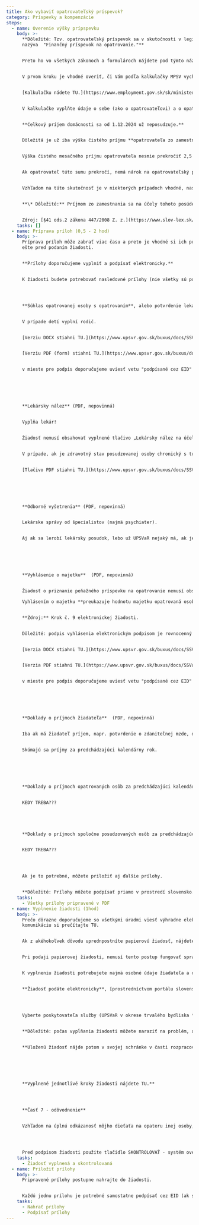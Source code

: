 ```yaml
---
title: Ako vybaviť opatrovateľský príspevok?
category: Príspevky a kompenzácie
steps:
  - name: Overenie výšky prípspevku
    body: >-
      **Dôležité: Tzv. opatrovateľský príspevok sa v skutočnosti v legislatíve
      nazýva  "Finančný príspevok na opatrovanie."**


      Preto ho vo všetkých zákonoch a formulároch nájdete pod týmto názvom.


      V prvom kroku je vhodné overiť, či Vám podľa kalkulačky MPSV vychádza nárok na opatrovateľský príspevok.


      [Kalkulačku nádete TU.](https://www.employment.gov.sk/sk/ministerstvo/vyskum-oblasti-prace-socialnych-veci-institut-socialnej-politiky/kalkulacka-penazneho-prispevku-opatrovanie-12-2024.html)


      V kalkulačke vyplňte údaje o sebe (ako o opatrovateľovi) a o opatrovaných osobách.


      **Celkový príjem domácnosti sa od 1.12.2024 už neposudzuje.** 


      Dôležitá je už iba výška čistého príjmu **opatrovateľa zo zamestnania*.**


      Výška čistého mesačného príjmu opatrovateľa nesmie prekročiť 2,5 násobok životného minima. V druhom polroku 2024 teda nesmie prekročiť **684.97€.** 


      Ak opatrovateľ túto sumu prekročí, nemá nárok na opatrovateľský príspevok.


      Vzhľadom na túto skutočnosť je v niektorých prípadoch vhodné, nastaviť si podľa toho príjema alebo zvoliť osobu, ktorá o príspevok požiada.


      **\* Dôležité:** Príjmom zo zamestnania sa na účely tohoto posúdenia okrem zamestnania rozumie napr. aj (štátny zamestnanecký pomer, výkon verejnej funkcie, čí príjem zo živnosti alebo slobodného povolania.


      Zdroj: [§41 ods.2 zákona 447/2008 Z. z.](https://www.slov-lex.sk/ezbierky-fe/pravne-predpisy/SK/ZZ/2008/447/20240701.html#paragraf-41.odsek-2)
    tasks: []
  - name: Príprava príloh (0,5 - 2 hod)
    body: >-
      Príprava príloh môže zabrať viac času a preto je vhodné si ich pripraviť
      ešte pred podaním žiadosti.


      **Prílohy doporučujeme vyplniť a podpísať elektronicky.**


      K žiadosti budete potrebovať nasledovné prílohy (nie všetky sú povinné).




      **Súhlas opatrovanej osoby s opatrovaním**, alebo potvrdenie lekára, že opatrovaný(á) nemôže takýto súhlas podpísať - **POVINNÁ PRÍLOHA** (PDF)


      V prípade detí vyplní rodič.


      [Verziu DOCX stiahni TU.](https://www.upsvr.gov.sk/buxus/docs/SSVaR/tlaciva/www.slovensko.sk_Priloha_k_ziadosti_Suhlas_s_opatrovanim.docx)


      [Verziu PDF (form) stiahni TU.](https://www.upsvr.gov.sk/buxus/docs/SSVaR/tlaciva/www.slovensko.sk_Priloha_k_ziadosti_Suhlas_s_opatrovanim.pdf)


      v mieste pre podpis doporučujeme uviesť vetu "podpísané cez EID"






      **Lekársky nález** (PDF, nepovinná)


      Vypĺňa lekár!


      Žiadosť nemusí obsahovať vyplnené tlačivo „Lekársky nález na účely konania vo veciach kompenzácie, preukazu a parkovacieho preukazu“ v prípade, ak bola opatrovaná osoba v minulosti posúdená posudkovým lekárom úradu a na základe lekárskeho posudku sa považuje za fyzickú osobu s ťažkým zdravotným postihnutím. Pre posúdenie zdravotného stavu treba predložiť odborné lekárske nálezy, ktoré nemal posudkový lekár pri poslednom posúdení k dispozícii.


      V prípade, ak je zdravotný stav posudzovanej osoby chronický s trvalým poškodením a od ďalšej liečby nemožno očakávať zlepšenie a nedošlo k zhoršeniu zdravotného stavu a všetky odborné lekárske nálezy boli úradu na účely posúdenia zdravotného stavu predložené,  nie je nutné k žiadosti prikladať ďalšie nálezy. **Zdroj:** Krok č. 9 elektronickej žiadosti.


      [Tlačivo PDF stiahni TU.](https://www.upsvr.gov.sk/buxus/docs/SSVaR/tlaciva/lekarsky_nalez.pdf)






      **Odborné vyšetrenia** (PDF, nepovinná)


      Lekárske správy od špecialistov (najmä psychiater).


      Aj ak sa lerobí lekársky posudok, lebo už UPSVaR nejaký má, ak je to možné, priložte aktuálnu správu od psychiatra, ktrého požiadajte, aby do správy vyslovene napísal potrebné kompenzačné opatrenia, podľa diagnózy opatrovaného.






      **Vyhlásenie o majetku**  (PDF, nepovinná)


      Žiadosť o priznanie peňažného príspevku na opatrovanie nemusí obsahovať vyhlásenie o majetku len v prípade, ak už bolo v období  3 mesiacov pred podaním žiadosti predložené úradu práce, sociálnych vecí a rodiny s inou žiadosťou.

      Vyhlásením o majetku **preukazuje hodnotu majetku opatrovaná osoba**, nie žiadateľ.


      **Zdroj:** Krok č. 9 elektronickej žiadosti.


      Dôležité: podpis vyhlásenia elektronickým podpisom je rovnocenný notárkesmu overeniu. digitálny podpis sa už nijak neoveruje. 


      [Verzia DOCX stiahni TU.](https://www.upsvr.gov.sk/buxus/docs/SSVaR/tlaciva/Vyhlasenie_o_majetku_1.docx)


      [Verzia PDF stiahni TU.](https://www.upsvr.gov.sk/buxus/docs/SSVaR/tlaciva/Vyhlasenie_o_majetku_1.pdf)


      v mieste pre podpis doporučujeme uviesť vetu "podpísané cez EID"






      **Doklady o príjmoch žiadateľa**  (PDF, nepovinná)


      Iba ak má žiadateľ príjem, napr. potvrdenie o zdaniteľnej mzde, daňové priznanie, atď...


      Skúmajú sa príjmy za predchádzajúci kalendárny rok.






      **Doklady o príjmoch opatrovaných osôb za predchádzajúci kalendárny rok** (PDF, nepovinná)


      KEDY TREBA???





      **Doklady o príjmoch spoločne posudzovaných osôb za predchádzajúci kalendárny rok** (PDF, nepovinná)


      KEDY TREBA???




      Ak je to potrebné, môžete priložiť aj ďalšie prílohy.


      **Dôležité: Prílohy môžete podpísať priamo v prostredí slovensko.sk - nie je nutné ich podpisovať vopred v inom programe, ani podpisy "notársky overovať". Elektronický podpis je rovný notársky overenému podpisu.**
    tasks:
      - Všetky prílohy pripravené v PDF
  - name: Vyplnenie žiadosti (1hod)
    body: >-
      Prečo dôrazne doporučujeme so všetkými úradmi viesť výhradne elektronickú
      komunikáciu si prečítajte TU.


      Ak z akéhokoľvek dôvodu uprednpostníte papierovú žiadosť, nájdete ju TU: [verzia DOCX](https://www.upsvr.gov.sk/buxus/docs/SSVaR/tlaciva/Ziadost_o_PP_na_O_c.2.docx), [verzia PDF.](https://www.upsvr.gov.sk/buxus/docs/SSVaR/tlaciva/Ziadost_o_PP_na_O_c._2.pdf) 


      Pri podaji papierovej žiadosti, nemusí tento postup fungovať správne, papierové workflow netestujeme.


      K vyplneniu žiadosti potrebujete najmä osobné údaje žiadateľa a opatrovanej osoby.


      **Žiadosť podáte elektronicky**, [prostredníctvom portálu slovensko.sk TU.](<>)




      Vyberte poskytovateľa služby (UPSVaR v okrese trvalého bydliska **žiadateľa**) a kliknite P**REJSŤ NA SLUŽBU**


      **Dôležité: počas vypĺňania žiadosti môžete naraziť na problém, alebo potrebujete tento proces prerušiť. V takom prípade uložte rozpracovanú žiadosť tlačidlomo v dolnej časti: ULOŽIŤ DO ROZPRACOVANÝCH**


      **Uloženú žiadosť nájde potom v svojej schránke v časti rozpracované.**






      **Vyplnené jednotlivé kroky žiadosti nájdete TU.**




      **Časť 7 - odôvodnenie**


      Vzhľadom na úplnú odkázanosť môjho dieťaťa na opateru inej osoby, žiadam o pridelenie finančného príspevku na opatrovanie s súlade s §40 zákona 447/2008 Z.z.




      Pred podpisom žiadosti použite tlačidlo SKONTROLOVAŤ - systém overí, či sú všetky ptrebné polia vyplnené.
    tasks:
      - Žiadosť vyplnená a skontrolovaná
  - name: Priložiť prílohy
    body: >-
      Pripravené prílohy postupne nahrajte do žiadosti.


      Každú jednu prílohu je potrebné samostatne podpísať cez EID (ak ste to neurobili v inom programe vopred - ale to je len pre profíkov).
    tasks:
      - Nahrať prílohy
      - Podpísať prílohy
---
```

